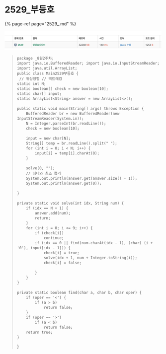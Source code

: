 # 2529\_부등호

{% page-ref page="2529\_.md" %}

![](../.gitbook/assets/2020-08-25-11.02.52.png)





> ```text
> package _8월2주차;
> import java.io.BufferedReader; import java.io.InputStreamReader; import java.util.ArrayList;
> public class Main2529부등호 {
>  // 위상정렬 // 백트레킹
> static int N;
> static boolean[] check = new boolean[10];
> static char[] input;
> static ArrayList<String> answer = new ArrayList<>();
>
> public static void main(String[] args) throws Exception {
>     BufferedReader br = new BufferedReader(new InputStreamReader(System.in));
>     N = Integer.parseInt(br.readLine());
>     check = new boolean[10];
>
>     input = new char[N];
>     String[] temp = br.readLine().split(" ");
>     for (int i = 0; i < N; i++) {
>         input[i] = temp[i].charAt(0);
>     }
>
>     solve(0, "");
>     // 최대와 최소 뽑기
>     System.out.println(answer.get(answer.size() - 1));
>     System.out.println(answer.get(0));
>
> }
>
> private static void solve(int idx, String num) {
>     if (idx == N + 1) {
>         answer.add(num);
>         return;
>     }
>     for (int i = 0; i <= 9; i++) {
>         if (check[i])
>             continue;
>         if (idx == 0 || find(num.charAt(idx - 1), (char) (i + '0'), input[idx - 1])) {
>             check[i] = true;
>             solve(idx + 1, num + Integer.toString(i));
>             check[i] = false;
>
>         }
>     }
> }
>
> private static boolean find(char a, char b, char oper) {
>     if (oper == '<') {
>         if (a > b)
>             return false;
>     }
>     if (oper == '>')
>         if (a < b)
>             return false;
>     return true;
> }
> ```
>
> }

